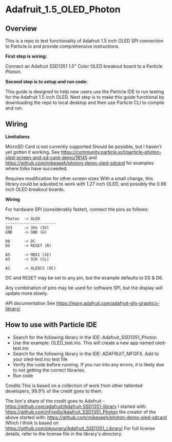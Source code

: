 # Adafruit_1.5_OLED_Photon

## Overview 

This is a repo to test functionality of Adafruit 1.5 inch OLED SPI connection to Particle.io and provide comprehensive instructions. 

**First step is wiring:**

Connect an Adafruit SSD1351 1.5" Color OLED breakout board to a Particle Photon. 

**Second step is to setup and run code:**

This guide is designed to help new users use the Particle IDE to run testing for the Adafruit 1.5 inch OLED. Next step is to make this guide functional by downloading the repo to local desktop and then use Particle CLI to compile and run.

## Wiring

**Limitations**

MicroSD Card is not currently supported
Should be possible, but I haven't yet gotten it working. See https://community.particle.io/t/particle-photon-oled-screen-and-sd-card-demo/18145 and https://github.com/mikeseeh/photon-demo-oled-sdcard for examples where folks have succeeded.

Requires modification for other screen sizes
With a small change, this library could be adjusted to work with 1.27 inch OLED, and possibly the 0.96 inch OLED breakout boards.

**Wiring**

For hardware SPI (considerably faster), connect the pins as follows:

```
Photon  -> OLED
----------------------
3V3     -> 3Vo (3V)
GND     -> GND (G)

D6      -> DC
D5      -> RESET (R)

A5      -> MOSI (SI)
A3      -> SCK (CL)

A2      -> OLEDCS (OC)
```

DC and RESET may be set to any pin, but the example defaults to D5 & D6.

Any combination of pins may be used for software SPI, but the display will update more slowly.

API documentation
See https://learn.adafruit.com/adafruit-gfx-graphics-library/

## How to use with Particle IDE

- Search for the following library in the IDE: Adafruit_SSD1351_Photon
- Use the example: OLED_test.ino. This will create a new app named oled-test.ino
- Search for the following library in the IDE: ADAFRUIT_MFGFX. Add to your oled-test.ino test file
- Verify the code before running. If you run into any errors, it is likely due to not getting the correct libraries. 
- Run code 

Credits
This is based on a collection of work from other tallented developers, 99.9% of the credit goes to them.

The lion's share of the credit goes to Adafruit - https://github.com/adafruit/Adafruit-SSD1351-library
I started with: https://github.com/nfriedly/Adafruit_SSD1351_Photon
the creator of the above started with: https://github.com/mikeseeh/photon-demo-oled-sdcard
Which I think is based on https://github.com/pkourany/Adafruit_SSD1351_Library/
For full license details, refer to the license file in the library's directory.
